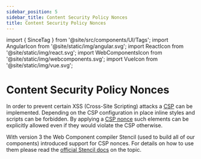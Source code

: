 ```yaml
---
sidebar_position: 5
sidebar_title: Content Security Policy Nonces
title: Content Security Policy Nonces
---
```


import { SinceTag } from '@site/src/components/UI/Tags';
import AngularIcon from '@site/static/img/angular.svg';
import ReactIcon from '@site/static/img/react.svg';
import WebComponentsIcon from '@site/static/img/webcomponents.svg';
import VueIcon from '@site/static/img/vue.svg';

# Content Security Policy Nonces

<SinceTag message="1.5.0" />

In order to prevent certain XSS (Cross-Site Scripting) attacks a [CSP](https://developer.mozilla.org/en-US/docs/Web/HTTP/CSP) can be implemented.
Depending on the CSP configuration in place inline styles and scripts can be forbidden.
By applying a [CSP nonce](https://developer.mozilla.org/en-US/docs/Web/HTML/Global_attributes/nonce) such elements can be explicitly allowed even if they would violate the CSP otherwise.

With version 3 the Web Component compiler Stencil (used to build all of our components) introduced support for CSP nonces.
For details on how to use them please read the [official Stencil docs](https://stenciljs.com/docs/csp-nonce) on the topic.
